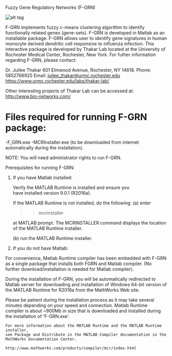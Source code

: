 Fuzzy Gene Regulatory Networks (F-GRN)

![alt tag](https://cloud.githubusercontent.com/assets/20991816/17739156/2a7d3808-6462-11e6-9a8f-f0c87f3fdfca.png "F-GRN (version 1.0)")

F-GRN implements fuzzy c-means clustering algorithm to identify functionally related genes (gene-sets). F-GRN is developed in Matlab as an installable package. F-GRN allows user to identify gene signatures in human monocyte derived dendritic cell responsive to influenza infection. This interactive package is developed by Thakar Lab located at the University of Rochester Medical Center, Rochester, New York. For futher information regarding F-GRN, please contact: 
 
Dr. Juilee Thakar 
601 Elmwood Avenue,
Rochester, NY 14618.
Phone: 5852766925
Email: juilee_thakar@urmc.rochester.edu
https://www.urmc.rochester.edu/labs/thakar-lab/

Other interesting projects of Thakar Lab can be accessed at: http://www.bio-networks.com/ 

 
 Files required for running F-GRN package:
 ================================

 -F_GRN.exe
 -MCRInstaller.exe  (to be downloaded from internet automatically during the installation). 

  NOTE: You will need administrator rights to run F-GRN. 



Prerequisites for running F-GRN: 


1. If you have Matlab installed: 

   Verify the MATLAB Runtime is installed and ensure you    
   have installed version 9.0.1 (R2016a).   

   If the MATLAB Runtime is not installed, do the following:
   (a) enter
  
      >>mcrinstaller
      
      at MATLAB prompt. The MCRINSTALLER command displays the 
      location of the MATLAB Runtime installer.

   (b) run the MATLAB Runtime installer.
   

2.  If you do not have Matlab: 
   
   For convenience, Matlab Runtime compiler has been embedded with F-GRN as a single package that installs both FGRN and Matlab
   compiler. (No further download/installation is needed for Matlab compiler). 

   During the installation of F-GRN, you will be automatically redirected to Matlab server for downloading and installation of
   Windows 64-bit version of the MATLAB Runtime for R2016a from the MathWorks Web site.
   
   Please be patient during the installation process as it may take several minutes depending on your speed and connection. 
   Matlab Runtime compiler is about ~900Mb in size that is downloaded and installed during the installation of 'F-GRN.exe'.     

   
    For more information about the MATLAB Runtime and the MATLAB Runtime installer, 
    see Package and Distribute in the MATLAB Compiler documentation in the MathWorks Documentation Center.    

    http://www.mathworks.com/products/compiler/mcr/index.html

   










